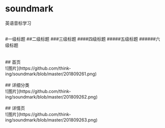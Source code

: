 # soundmark
英语音标学习

</br>
#一级标题  
##二级标题  
###三级标题  
####四级标题  
#####五级标题  
######六级标题  
</br>



</br>
</br> ## 首页
</br>![图片](https://github.com/think-ing/soundmark/blob/master/201809261.png)
</br>
</br> ## 详细分类
</br>![图片](https://github.com/think-ing/soundmark/blob/master/201809262.png)
</br>
</br> ## 详情页
</br>![图片](https://github.com/think-ing/soundmark/blob/master/201809263.png)
